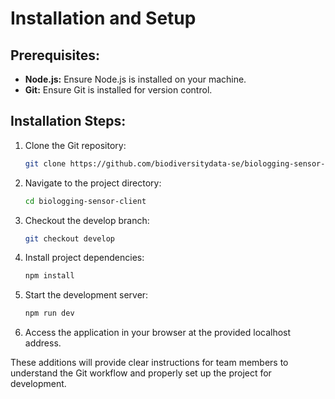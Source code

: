 # Installation and Setup

## Prerequisites:
- **Node.js:** Ensure Node.js is installed on your machine.
- **Git:** Ensure Git is installed for version control.

## Installation Steps:

1. Clone the Git repository:
    ```bash
    git clone https://github.com/biodiversitydata-se/biologging-sensor-client.git
    ```

2. Navigate to the project directory:
    ```bash
    cd biologging-sensor-client
    ```

3. Checkout the develop branch:
    ```bash
    git checkout develop
    ```

4. Install project dependencies:
    ```bash
    npm install
    ```

5. Start the development server:
    ```bash
    npm run dev
    ```

6. Access the application in your browser at the provided localhost address.

These additions will provide clear instructions for team members to understand the Git workflow and properly set up the project for development.

</details>
